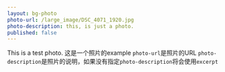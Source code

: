 ```yaml
---
layout: bg-photo
photo-url: /large_image/DSC_4071_1920.jpg
photo-description: this, is just a photo.
published: false
---
```

This is a test photo.
这是一个照片的example
`photo-url`是照片的URL
`photo-description`是照片的说明，如果没有指定`photo-description`将会使用`excerpt`
